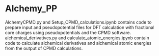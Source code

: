 # Alchemy_PP

AlchemyCPMD.py and Setup_CPMD_calculations.ipynb contains code to prepare input and pseudopotential files for DFT calculation with fractional core charges using pseudopotentials and the CPMD software.
alchemical_derivatives.py and calculate_atomic_energies.ipynb contain code to calculate alchemical derivatives and alchemical atomic energies from the output of CPMD calculations.



